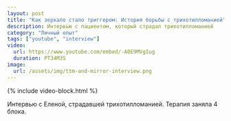 ```yaml
---
layout: post
title: "Как зеркало стало триггером: История борьбы с трихотилломанией"
description: Интервью с пациентом, который страдал трихотилломанией
category: "Личный опыт"
tags: ["youtube", "interview"]
video:
  url: https://www.youtube.com/embed/-A0E9MVgIug
  duration: PT34M3S
image:
  url: /assets/img/ttm-and-mirror-interview.png
---
```


{% include video-block.html %}

Интервью с Еленой, страдавшей трихотилломанией. Терапия заняла 4 блока.
